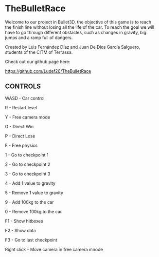 # TheBulletRace

Welcome to our project in Bullet3D, the objective of this game is to reach the finish line without losing all the life of the car. To reach the goal we will have to go through different obstacles, such as changes in gravity, big jumps and a ramp full of dangers.

Created by Luis Fernández Díaz and Juan De Dios García Salguero, students of the CITM of Terrassa.

Check out our github page here:

https://github.com/Ludef26/TheBulletRace

## CONTROLS

WASD - Car control

R - Restart level

Y - Free camera mode

G - Direct Win 

P - Direct Lose

F - Free physics

1 - Go to checkpoint 1 

2 - Go to checkpoint 2
 
3 - Go to checkpoint 3

4 - Add 1 value to gravity

5 - Remove 1 value to gravity

9 - Add 100kg to the car 

0 - Remove 100kg to the car

F1 - Show hitboxes 

F2 - Show data

F3 - Go to last checkpoint

Right click - Move camera in free camera mnode
